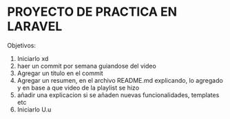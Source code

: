 # PROYECTO DE PRACTICA EN LARAVEL
Objetivos:
1. Iniciarlo xd
2. haer un commit por semana guiandose del video 
3. Agregar un titulo en el commit
4. Agregar un resumen, en el archivo README.md explicando, lo agregado y en base a que video de la playlist se hizo
5. añadir una explicacion si se añaden nuevas funcionalidades, templates etc
6. Iniciarlo U.u